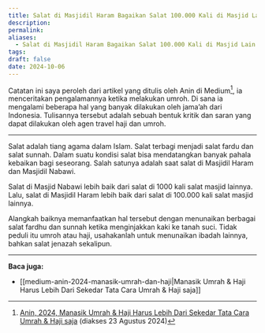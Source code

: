 ```yaml
---
title: Salat di Masjidil Haram Bagaikan Salat 100.000 Kali di Masjid Lain
description: 
permalink: 
aliases:
  - Salat di Masjidil Haram Bagaikan Salat 100.000 Kali di Masjid Lain
tags: 
draft: false
date: 2024-10-06
---
```

Catatan ini saya peroleh dari artikel yang ditulis oleh Anin di Medium[^1], ia menceritakan pengalamannya ketika melakukan umroh. Di sana ia mengalami beberapa hal yang banyak dilakukan oleh jama’ah dari Indonesia. Tulisannya tersebut adalah sebuah bentuk kritik dan saran yang dapat dilakukan oleh agen travel haji dan umroh.

---

Salat adalah tiang agama dalam Islam. Salat terbagi menjadi salat fardu dan salat sunnah. Dalam suatu kondisi salat bisa mendatangkan banyak pahala kebaikan bagi seseorang. Salah satunya adalah saat salat di Masjidil Haram dan Masjidil Nabawi.

Salat di Masjid Nabawi lebih baik dari salat di 1000 kali salat masjid lainnya. Lalu, salat di Masjidil Haram lebih baik dari salat di 100.000 kali salat masjid lainnya.

Alangkah baiknya memanfaatkan hal tersebut dengan menunaikan berbagai salat fardhu dan sunnah ketika menginjakkan kaki ke tanah suci. Tidak peduli itu umroh atau haji, usahakanlah untuk menunaikan ibadah lainnya, bahkan salat jenazah sekalipun.

---
**Baca juga:**
- [[medium-anin-2024-manasik-umrah-dan-haji|Manasik Umrah & Haji Harus Lebih Dari Sekedar Tata Cara Umrah & Haji saja]]


[^1]: [Anin, 2024, Manasik Umrah & Haji Harus Lebih Dari Sekedar Tata Cara Umrah & Haji saja](https://suaranirwana.medium.com/manasik-umrah-haji-harus-lebih-dari-sekedar-tata-cara-umrah-6073a8324131) (diakses 23 Agustus 2024)
